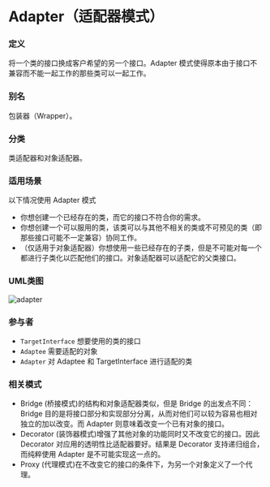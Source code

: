 # Adapter（适配器模式）

### 定义
将一个类的接口换成客户希望的另一个接口。Adapter 模式使得原本由于接口不兼容而不能一起工作的那些类可以一起工作。

### 别名
包装器（Wrapper）。

### 分类
类适配器和对象适配器。

### 适用场景
以下情况使用 Adapter 模式
* 你想创建一个已经存在的类，而它的接口不符合你的需求。
* 你想创建一个可以服用的类，该类可以与其他不相关的类或不可预见的类（即那些接口可能不一定兼容）协同工作。
* （仅适用于对象适配器）你想使用一些已经存在的子类，但是不可能对每一个都进行子类化以匹配他们的接口。对象适配器可以适配它的父类接口。


### UML类图
![adapter](http://ohtd7tndv.bkt.clouddn.com/dp_adapter.png)

### 参与者
* `TargetInterface` 想要使用的类的接口
* `Adaptee` 需要适配的对象
* `Adapter` 对 Adaptee 和 TargetInterface 进行适配的类

### 相关模式
* Bridge (桥接模式)的结构和对象适配器类似，但是 Bridge 的出发点不同：Bridge 目的是将接口部分和实现部分分离，从而对他们可以较为容易也相对独立的加以改变。而 Adapter 则意味着改变一个已有对象的接口。
* Decorator (装饰器模式)增强了其他对象的功能同时又不改变它的接口。因此 Decorator 对应用的透明性比适配器要好。结果是 Decorator 支持递归组合，而纯粹使用 Adapter 是不可能实现这一点的。
* Proxy (代理模式)在不改变它的接口的条件下，为另一个对象定义了一个代理。